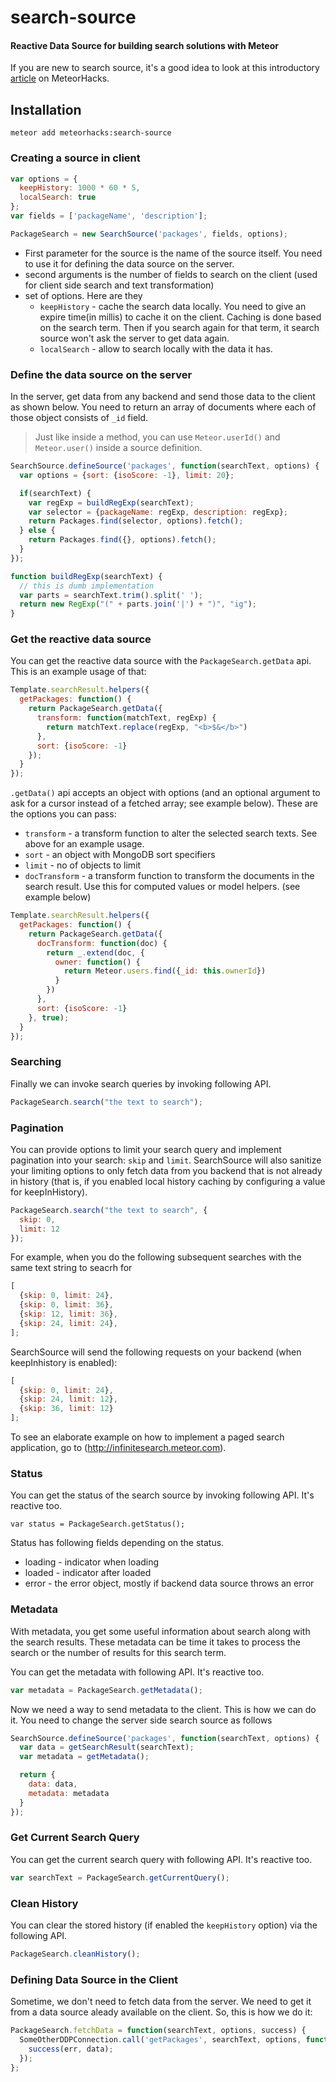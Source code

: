 search-source
=============

#### Reactive Data Source for building search solutions with Meteor

If you are new to search source, it's a good idea to look at this introductory [article](https://meteorhacks.com/implementing-an-instant-search-solution-with-meteor.html) on MeteorHacks.

## Installation

```
meteor add meteorhacks:search-source
```

### Creating a source in client

```js
var options = {
  keepHistory: 1000 * 60 * 5,
  localSearch: true
};
var fields = ['packageName', 'description'];

PackageSearch = new SearchSource('packages', fields, options);
```

* First parameter for the source is the name of the source itself. You need to use it for defining the data source on the server.
* second arguments is the number of fields to search on the client (used for client side search and text transformation)
* set of options. Here are they
    * `keepHistory` - cache the search data locally. You need to give an expire time(in millis) to cache it on the client. Caching is done based on the search term. Then if you search again for that term, it search source won't ask the server to get data again.
    * `localSearch` - allow to search locally with the data it has.

### Define the data source on the server

In the server, get data from any backend and send those data to the client as shown below. You need to return an array of documents where each of those object consists of `_id` field.

> Just like inside a method, you can use `Meteor.userId()` and `Meteor.user()` inside a source definition.

```js
SearchSource.defineSource('packages', function(searchText, options) {
  var options = {sort: {isoScore: -1}, limit: 20};

  if(searchText) {
    var regExp = buildRegExp(searchText);
    var selector = {packageName: regExp, description: regExp};
    return Packages.find(selector, options).fetch();
  } else {
    return Packages.find({}, options).fetch();
  }
});

function buildRegExp(searchText) {
  // this is dumb implementation
  var parts = searchText.trim().split(' ');
  return new RegExp("(" + parts.join('|') + ")", "ig");
}
```

### Get the reactive data source

You can get the reactive data source with the `PackageSearch.getData` api. This is an example usage of that:

```js
Template.searchResult.helpers({
  getPackages: function() {
    return PackageSearch.getData({
      transform: function(matchText, regExp) {
        return matchText.replace(regExp, "<b>$&</b>")
      },
      sort: {isoScore: -1}
    });
  }
});
```

`.getData()` api accepts an object with options (and an optional argument to ask for a cursor instead of a fetched array; see example below). These are the options you can pass:

* `transform` - a transform function to alter the selected search texts. See above for an example usage.
* `sort` - an object with MongoDB sort specifiers
* `limit` - no of objects to limit
* `docTransform` - a transform function to transform the documents in the search result. Use this for computed values or model helpers. (see example below)


```js
Template.searchResult.helpers({
  getPackages: function() {
    return PackageSearch.getData({
      docTransform: function(doc) {
        return _.extend(doc, {
          owner: function() {
            return Meteor.users.find({_id: this.ownerId})
          }
        })
      },
      sort: {isoScore: -1}
    }, true);
  }
});
```

### Searching

Finally we can invoke search queries by invoking following API.

```js
PackageSearch.search("the text to search");
```

### Pagination

You can provide options to limit your search query and implement pagination into your search: `skip` and `limit`. SearchSource will also sanitize your limiting options to only fetch data from you backend that is not already in history (that is, if you enabled local history caching by configuring a value for keepInHistory).

```js
PackageSearch.search("the text to search", {
  skip: 0,
  limit: 12
});
```

For example, when you do the following subsequent searches with the same text string to seacrh for
```js
[
  {skip: 0, limit: 24},
  {skip: 0, limit: 36},
  {skip: 12, limit: 36},
  {skip: 24, limit: 24},
];
```

SearchSource will send the following requests on your backend (when keepInhistory is enabled):
```js
[
  {skip: 0, limit: 24},
  {skip: 24, limit: 12},
  {skip: 36, limit: 12}
];
```

To see an elaborate example on how to implement a paged search application, go to (http://infinitesearch.meteor.com).

### Status

You can get the status of the search source by invoking following API. It's reactive too.

```
var status = PackageSearch.getStatus();
```

Status has following fields depending on the status.

* loading - indicator when loading
* loaded - indicator after loaded
* error - the error object, mostly if backend data source throws an error

### Metadata

With metadata, you get some useful information about search along with the search results. These metadata can be time it takes to process the search or the number of results for this search term.

You can get the metadata with following API. It's reactive too.

```js
var metadata = PackageSearch.getMetadata();
```

Now we need a way to send metadata to the client. This is how we can do it. You need to change the server side search source as follows

```js
SearchSource.defineSource('packages', function(searchText, options) {
  var data = getSearchResult(searchText);
  var metadata = getMetadata();

  return {
    data: data,
    metadata: metadata
  }
});
```

### Get Current Search Query

You can get the current search query with following API. It's reactive too.

```js
var searchText = PackageSearch.getCurrentQuery();
```

### Clean History

You can clear the stored history (if enabled the `keepHistory` option) via the following API.

```js
PackageSearch.cleanHistory();
```

### Defining Data Source in the Client

Sometime, we don't need to fetch data from the server. We need to get it from a data source aleady available on the client. So, this is how we do it:

```js
PackageSearch.fetchData = function(searchText, options, success) {
  SomeOtherDDPConnection.call('getPackages', searchText, options, function(err, data) {
    success(err, data);
  });
};
```
